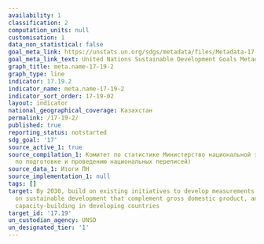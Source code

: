 ```yaml
---
availability: 1
classification: 2
computation_units: null
customisation: 1
data_non_statistical: false
goal_meta_link: https://unstats.un.org/sdgs/metadata/files/Metadata-17-19-02a.pdf
goal_meta_link_text: United Nations Sustainable Development Goals Metadata (pdf 468kB)
graph_title: meta.name-17-19-2
graph_type: line
indicator: 17.19.2
indicator_name: meta.name-17-19-2
indicator_sort_order: 17-19-02
layout: indicator
national_geographical_coverage: Казахстан
permalink: /17-19-2/
published: true
reporting_status: notstarted
sdg_goal: '17'
source_active_1: true
source_compilation_1: Комитет по статистике Министерство национальной экономики РК  (Управление
  по подготовке и проведению национальных переписей)
source_data_1: Итоги ПН
source_implementation_1: null
tags: []
target: By 2030, build on existing initiatives to develop measurements of progress
  on sustainable development that complement gross domestic product, and support statistical
  capacity-building in developing countries
target_id: '17.19'
un_custodian_agency: UNSD
un_designated_tier: '1'
---
```

